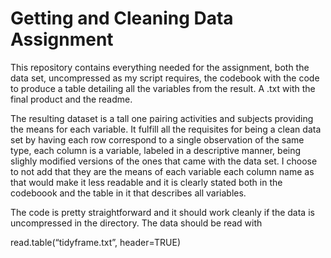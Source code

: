 Getting and Cleaning Data Assignment
====================================

This repository contains everything needed for the assignment, both the
data set, uncompressed as my script requires, the codebook with the code
to produce a table detailing all the variables from the result. A .txt
with the final product and the readme.

The resulting dataset is a tall one pairing activities and subjects
providing the means for each variable. It fulfill all the requisites for
being a clean data set by having each row correspond to a single
observation of the same type, each column is a variable, labeled in a
descriptive manner, being slighly modified versions of the ones that
came with the data set. I choose to not add that they are the means of
each variable each column name as that would make it less readable and
it is clearly stated both in the codeboook and the table in it that
describes all variables.

The code is pretty straightforward and it should work cleanly if the
data is uncompressed in the directory. The data should be read with

read.table(“tidyframe.txt”, header=TRUE)
